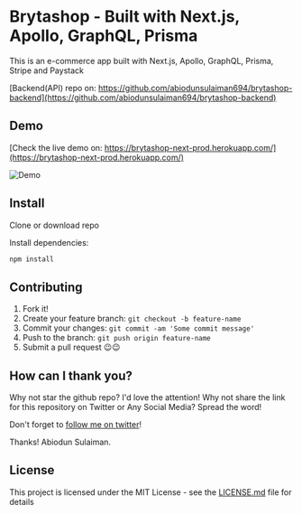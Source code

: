 # Brytashop - Built with Next.js, Apollo, GraphQL, Prisma

This is an e-commerce app built with Next.js, Apollo, GraphQL, Prisma, Stripe and Paystack

[Backend(API) repo on: https://github.com/abiodunsulaiman694/brytashop-backend](https://github.com/abiodunsulaiman694/brytashop-backend)

## Demo

[Check the live demo on: https://brytashop-next-prod.herokuapp.com/](https://brytashop-next-prod.herokuapp.com/)

![Demo](https://res.cloudinary.com/bryta/image/upload/v1569846971/brytashop/Brytashop_Next_Demo_-_small_c3jgyj "Demo Gif")

## Install

Clone or download repo

Install dependencies:

```sh
npm install
```

## Contributing

1. Fork it!
2. Create your feature branch: `git checkout -b feature-name`
3. Commit your changes: `git commit -am 'Some commit message'`
4. Push to the branch: `git push origin feature-name`
5. Submit a pull request 😉😉

## How can I thank you?

Why not star the github repo? I'd love the attention! Why not share the link for this repository on Twitter or Any Social Media? Spread the word!

Don't forget to [follow me on twitter](https://twitter.com/future4christ)!

Thanks!
Abiodun Sulaiman.

## License

This project is licensed under the MIT License - see the [LICENSE.md](LICENSE.md) file for details
